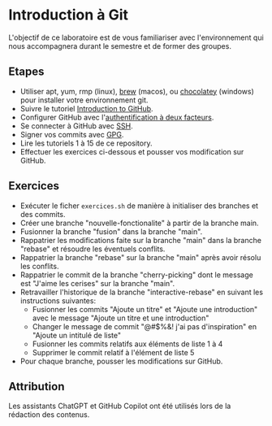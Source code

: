 # Introduction à Git

L'objectif de ce laboratoire est de vous familiariser avec l'environnement qui nous accompagnera durant le semestre et de former des groupes.

## Etapes

- Utiliser apt, yum, rmp (linux), [brew](https://brew.sh/) (macos), ou [chocolatey](https://chocolatey.org/) (windows) pour installer votre environnement git.
- Suivre le tutoriel [Introduction to GitHub](https://github.com/skills/introduction-to-github).
- Configurer GitHub avec l'[authentification à deux facteurs](https://docs.github.com/en/authentication/securing-your-account-with-two-factor-authentication-2fa/configuring-two-factor-authentication).
- Se connecter à GitHub avec [SSH](https://docs.github.com/en/authentication/connecting-to-github-with-ssh/generating-a-new-ssh-key-and-adding-it-to-the-ssh-agent).
- Signer vos commits avec [GPG](https://docs.github.com/en/authentication/managing-commit-signature-verification/about-commit-signature-verification#gpg-commit-signature-verification).
- Lire les tutoriels 1 à 15 de ce repository.
- Effectuer les exercices ci-dessous et pousser vos modification sur GitHub.

## Exercices

- Exécuter le ficher `exercices.sh` de manière à initialiser des branches et des commits.
- Créer une branche "nouvelle-fonctionalite" à partir de la branche main.
- Fusionner la branche "fusion" dans la branche "main".
- Rappatrier les modifications faite sur la branche "main" dans la branche "rebase" et résoudre les éventuels conflits.
- Rappatrier la branche "rebase" sur la branche "main" après avoir résolu les conflits.
- Rappatrier le commit de la branche "cherry-picking" dont le message est "J'aime les cerises" sur la branche "main".
- Retravailler l'historique de la branche "interactive-rebase" en suivant les instructions suivantes:
  - Fusionner les commits "Ajoute un titre" et "Ajoute une introduction" avec le message "Ajoute un titre et une introduction"
  - Changer le message de commit "@#$%&! j'ai pas d'inspiration" en "Ajoute un intitulé de liste"
  - Fusionner les commits relatifs aux éléments de liste 1 à 4
  - Supprimer le commit relatif à l'élément de liste 5
- Pour chaque branche, pousser les modifications sur GitHub.

## Attribution

Les assistants ChatGPT et GitHub Copilot ont été utilisés lors de la rédaction des contenus.